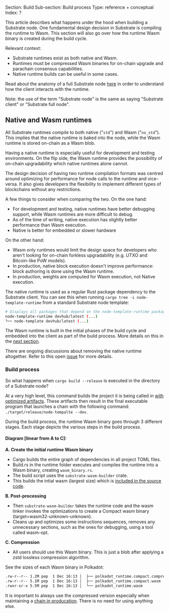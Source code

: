 Section: Build
Sub-section: Build process
Type: reference + conceptual
Index: ?

This article describes what happens under the hood when building a Substrate node.
One fundamental design decision in Substrate is compiling the runtime to Wasm.
This section will also go over how the runtime Wasm binary is created during the build cycle.

Relevant context:

- Substrate runtimes exist as both native and Wasm.
- Runtimes must be compressed Wasm binaries for on-chain upgrade and parachain consensus capabilities.
- Native runtime builds can be useful in some cases.

Read about the anatomy of a full Substrate node [here](/todo) in order to understand how the client interacts with the runtime. 

Note: the use of the term "Substrate node" is the same as saying "Substrate client" or "Substrate full node".

## Native and Wasm runtimes

All Substrate runtimes compile to both native ("`std`") and Wasm ("`no_std`").
This implies that the native runtime is baked into the node, while the Wasm runtime is stored on-chain as a Wasm blob. 

Having a native runtime is especially useful for development and testing environments.
On the flip side, the Wasm runtime provides the possibility of on-chain upgradability which native runtimes alone cannot. 

The design decision of having two runtime compilation formats was centred around optimizing for performance for node calls to the runtime and vice-versa.
It also gives developers the flexibility to implement different types of blockchains without any restrictions. 

A few things to consider when comparing the two. 
On the one hand:

- For development and testing, native runtimes have better debugging support, while Wasm runtimes are more difficult to debug.
- As of the time of writing, native execution has slightly better performance than Wasm execution.
- Native is better for embedded or slower hardware

On the other hand:

- Wasm only runtimes would limit the design space for developers who aren't looking for on-chain forkless upgradability (e.g. UTXO and Bitcoin-like PoW models).
- In production, native block execution doesn't improve performance: block authoring is done using the Wasm runtime.
- In production, weights are computed for Wasm execution, not Native execution. 

The native runtime is used as a regular Rust package dependency to the Substrate client.
You can see this when running `cargo tree -i node-template-runtime` from a standard Substrate node template:

```bash
# Displays all packages that depend on the node-template-runtime package.
node-template-runtime devhub/latest (...)
└── node-template devhub/latest (...)
```

The Wasm runtime is built in the initial phases of the build cycle and embedded into the client as part of the build process.
More details on this in the [next section](#build-process).

There are ongoing discussions about removing the native runtime altogether. 
Refer to this open [issue](https://github.com/paritytech/substrate/issues/7288) for more details.

### Build process

So what happens when `cargo build --release` is executed in the directory of a Substrate node?

At a very high level, this command builds the project it is being called in [with optimized artifacts](https://doc.rust-lang.org/cargo/commands/cargo-build.html#compilation-options).
These artifacts then result in the final executable program that launches a chain with the following command:
`./target/release/node-tempalte --dev`.

During the build process, the runtime Wasm binary goes through 3 different stages.
Each stage depicts the various steps in the build process.

#### Diagram [linear from A to C]:

**A. Create the initial runtime Wasm binary**

- Cargo builds the entire graph of dependencies in all project TOML files.
- Build.rs in the runtime folder executes and compiles the runtime into a Wasm binary, creating `wasm_binary.rs`.
- The build script uses the `substrate-wasm-builder` crate.
- This builds the intial wasm (largest size) which is [included in the source code](https://github.com/paritytech/substrate/blob/0e6cc5668d9ee8d852a3aa3f85a2ab5fcb4c75a1/bin/node-template/runtime/src/lib.rs#L7).

**B. Post-processing**

- Then `substrate-wasm-builder` takes the runtime code and the wasm linker invokes the optimizations to create a Compact wasm binary (target=wasm32-unknown-unknown).
- Cleans up and optimizes some instructions sequences, removes any unnecessary sections, such as the ones for debugging, using a tool called wasm-opt.

**C. Compression**

- All users should use this Wasm binary. 
    This is just a blob after applying a zstd lossless compression algorithm. 

See the sizes of each Wasm binary in Polkadot:

```bash
.rw-r--r-- 1.2M pep  1 Dec 16:13 │  ├── polkadot_runtime.compact.compressed.wasm
.rw-r--r-- 5.1M pep  1 Dec 16:13 │  ├── polkadot_runtime.compact.wasm
.rwxr-xr-x 5.5M pep  1 Dec 16:13 │  └── polkadot_runtime.wasm
```

It is important to always use the compressed version especially when maintaining a [chain in producation](./todo).
There is no need for using anything else.


<!-- WIP / notes to self:

- Wasm in storage / :code is part of the execution proof -> link to some storage article?
- Executor and runtime interface parts of substrate client/runtime: link to node architecture?
- State machine & executor: diagram potential
- Wasmtime for execution
- For parachain validation, the runtime code is part of the validation blob that is stored on the relay chain. So, we don't need :code to be part of the proof. (see: https://github.com/paritytech/substrate/issues/5047)
- Why sr tool is important? Link to tooling

## sr tool

- allows building WASM runtimes in a deterministic way, producing two identical wasm runtimes
- you can use GH actions to verify determinism

## Chain specification

## CLI 

- ./target/release/parachain-collator export-genesis-wasm --chain parachain-raw.json > para-wasm
- --chain parachain-raw.json \  -->
